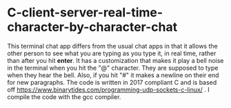 # C-client-server-real-time-character-by-character-chat
This terminal chat app differs from the usual chat apps in that it allows the other person to see what you are typing as you type it, in real time, rather than after you hit **enter**. It has a customization that makes it play a bell noise in the terminal when you hit the "@" character. They are supposed to type when they hear the bell. Also, if you hit "#" it makes a newline on their end for new paragraphs. The code is written in 2017 compliant C and is based off https://www.binarytides.com/programming-udp-sockets-c-linux/ . I compile the code with the gcc compiler.
